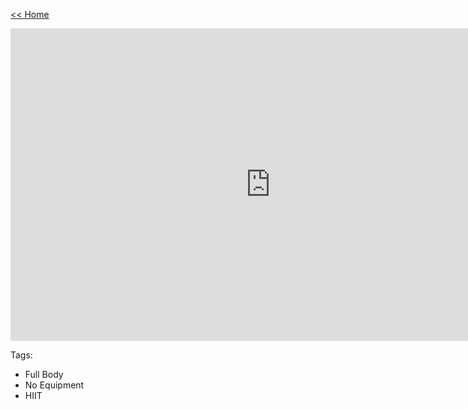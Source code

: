 [<< Home](README.md)

<iframe width="832" height="500" src="https://www.youtube.com/embed/ml6cT4AZdqI" frameborder="0" allow="accelerometer; autoplay; encrypted-media; gyroscope; picture-in-picture" allowfullscreen></iframe>

Tags:
* Full Body
* No Equipment
* HIIT
